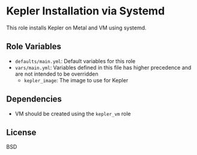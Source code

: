 Kepler Installation via Systemd
=========

This role installs Kepler on Metal and VM using systemd.

Role Variables
--------------

- `defaults/main.yml`: Default variables for this role
- `vars/main.yml`: Variables defined in this file has higher precedence and are not intended to be overridden
  - `kepler_image`: The image to use for Kepler

Dependencies
------------

- VM should be created using the `kepler_vm` role

License
-------

BSD
